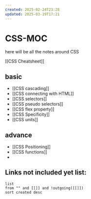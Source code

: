 ```yaml
---
created: 2025-02-24T23:28
updated: 2025-03-19T17:21
---
```


# CSS-MOC

here will be all the notes around CSS

[[CSS Cheatsheet]]

## basic

- [[CSS cascading]]
- [[CSS connecting with HTML]]
- [[CSS selectors]]
- [[CSS pseudo selectors]]
- [[CSS flex property]]
- [[CSS Specificity]]
- [[CSS units]]

## advance

- [[CSS Positioning]]
- [[CSS functions]]
- 


## **Links not included yet list:**
```dataview
list
from "" and [[]] and !outgoing([[]])
sort created desc
```
